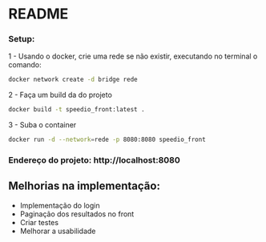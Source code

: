 # README

### Setup:

1 - Usando o docker, crie uma rede se não existir, executando no terminal o comando:

```sh
docker network create -d bridge rede
```

2 - Faça um build da do projeto

```sh
docker build -t speedio_front:latest .
```

3 - Suba o container

```sh
docker run -d --network=rede -p 8080:8080 speedio_front
```

### Endereço do projeto: http://localhost:8080

## Melhorias na implementação:

- Implementação do login 
- Paginação dos resultados no front
- Criar testes
- Melhorar a usabilidade